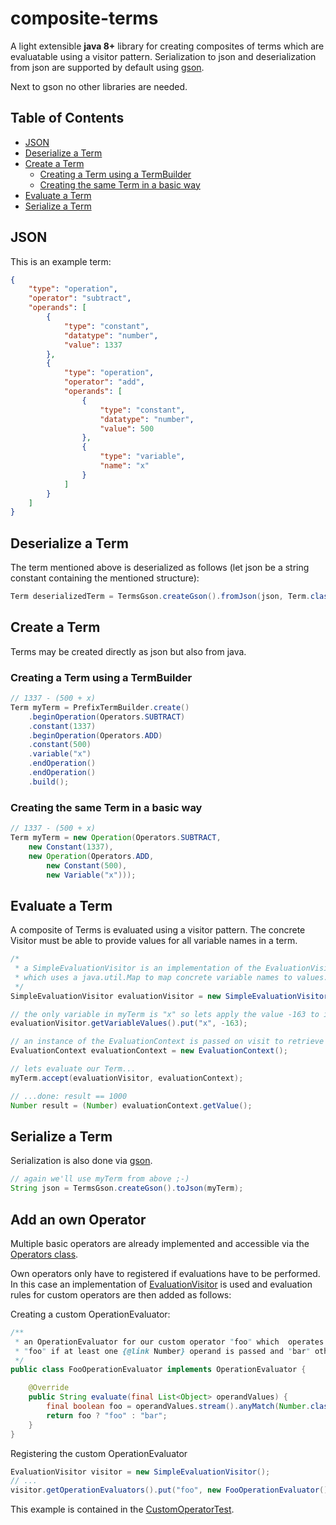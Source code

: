 # composite-terms
A light extensible <b>java 8+</b> library for creating composites of terms which are evaluatable using a visitor pattern.
Serialization to json and deserialization from json are supported by default using [gson](https://github.com/google/gson).

Next to gson no other libraries are needed.

## Table of Contents
- [JSON](#json)
- [Deserialize a Term](#deserialize-a-term)
- [Create a Term](#create-a-term)
  * [Creating a Term using a TermBuilder](#creating-a-term-using-a-termbuilder)
  * [Creating the same Term in a basic way](#creating-the-same-term-in-a-basic-way)
- [Evaluate a Term](#evaluate-a-term)
- [Serialize a Term](#serialize-a-term)
  
## JSON
This is an example term:

```json
{
	"type": "operation",
	"operator": "subtract",
	"operands": [
		{
			"type": "constant",
			"datatype": "number",
			"value": 1337
		},
		{
			"type": "operation",
			"operator": "add",
			"operands": [
				{
					"type": "constant",
					"datatype": "number",
					"value": 500
				},
				{
					"type": "variable",
					"name": "x"
				}
			]
		}
	]
}
```

## Deserialize a Term
The term mentioned above is deserialized as follows (let json be a string constant containing the mentioned structure):
```java
Term deserializedTerm = TermsGson.createGson().fromJson(json, Term.class);
```

## Create a Term
Terms may be created directly as json but also from java.

### Creating a Term using a TermBuilder
```java
// 1337 - (500 + x)
Term myTerm = PrefixTermBuilder.create()
	.beginOperation(Operators.SUBTRACT)
	.constant(1337)
	.beginOperation(Operators.ADD)
	.constant(500)
	.variable("x")
	.endOperation()
	.endOperation()
	.build();
```
### Creating the same Term in a basic way
```java
// 1337 - (500 + x)
Term myTerm = new Operation(Operators.SUBTRACT,
	new Constant(1337),
	new Operation(Operators.ADD,
		new Constant(500),
		new Variable("x")));
```

## Evaluate a Term
A composite of Terms is evaluated using a visitor pattern.
The concrete Visitor must be able to provide values for all variable names in a term.
```java
/*
 * a SimpleEvaluationVisitor is an implementation of the EvaluationVisitor
 * which uses a java.util.Map to map concrete variable names to values.
 */
SimpleEvaluationVisitor evaluationVisitor = new SimpleEvaluationVisitor();

// the only variable in myTerm is "x" so lets apply the value -163 to it.
evaluationVisitor.getVariableValues().put("x", -163);

// an instance of the EvaluationContext is passed on visit to retrieve values
EvaluationContext evaluationContext = new EvaluationContext();

// lets evaluate our Term...
myTerm.accept(evaluationVisitor, evaluationContext);

// ...done: result == 1000
Number result = (Number) evaluationContext.getValue();
```

## Serialize a Term
Serialization is also done via [gson](https://github.com/google/gson).
```java
// again we'll use myTerm from above ;-)
String json = TermsGson.createGson().toJson(myTerm);
```

## Add an own Operator
Multiple basic operators are already implemented and accessible via the [Operators class](https://github.com/Hakenadu/composite-terms/blob/master/src/main/java/de/hakenadu/terms/visitor/eval/op/Operators.java).

Own operators only have to registered if evaluations have to be performed.
In this case an implementation of [EvaluationVisitor](https://github.com/Hakenadu/composite-terms/blob/master/src/main/java/de/hakenadu/terms/visitor/eval/EvaluationVisitor.java) is used and evaluation rules for custom operators are then added as follows:

Creating a custom OperationEvaluator:
```java
/**
 * an OperationEvaluator for our custom operator "foo" which  operates on any type of operands and returns
 * "foo" if at least one {@link Number} operand is passed and "bar" otherwise.
 */
public class FooOperationEvaluator implements OperationEvaluator {

	@Override
	public String evaluate(final List<Object> operandValues) {
		final boolean foo = operandValues.stream().anyMatch(Number.class::isInstance);
		return foo ? "foo" : "bar";
	}
}
```

Registering the custom OperationEvaluator
```java
EvaluationVisitor visitor = new SimpleEvaluationVisitor();
// ...
visitor.getOperationEvaluators().put("foo", new FooOperationEvaluator());
```

This example is contained in the [CustomOperatorTest](https://github.com/Hakenadu/composite-terms/blob/master/src/test/java/de/hakenadu/terms/visitor/eval/CustomOperatorTest.java).

